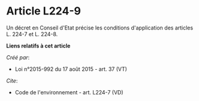 # Article L224-9

Un décret en Conseil d'Etat précise les conditions d'application des articles L. 224-7 et L. 224-8.

**Liens relatifs à cet article**

_Créé par_:

  - Loi n°2015-992 du 17 août 2015 - art. 37 (VT)

_Cite_:

  - Code de l'environnement - art. L224-7 (VD)
